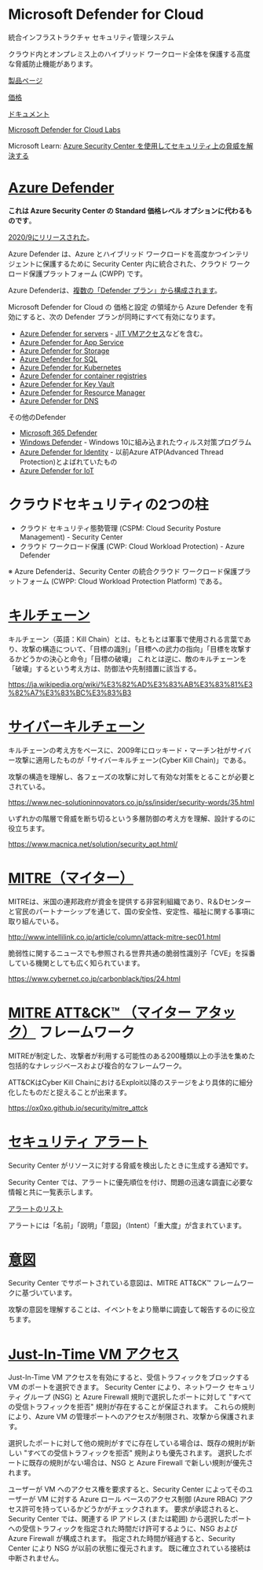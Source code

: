 # Microsoft Defender for Cloud

統合インフラストラクチャ セキュリティ管理システム

クラウド内とオンプレミス上のハイブリッド ワークロード全体を保護する高度な脅威防止機能があります。

[製品ページ](https://azure.microsoft.com/ja-jp/services/defender-for-cloud/)

[価格](https://azure.microsoft.com/ja-jp/pricing/details/defender-for-cloud/)

[ドキュメント](https://docs.microsoft.com/ja-jp/azure/defender-for-cloud/defender-for-cloud-introduction)

[Microsoft Defender for Cloud Labs](https://github.com/Azure/Microsoft-Defender-for-Cloud/tree/main/Labs)

Microsoft Learn: [Azure Security Center を使用してセキュリティ上の脅威を解決する](https://docs.microsoft.com/ja-jp/learn/modules/resolve-threats-with-azure-security-center/)

# [Azure Defender](https://docs.microsoft.com/ja-jp/azure/security-center/azure-defender)

**これは Azure Security Center の Standard 価格レベル オプションに代わるものです**。

[2020/9にリリースされた](https://docs.microsoft.com/ja-jp/azure/security-center/release-notes#azure-defender-released)。

Azure Defender は、Azure とハイブリッド ワークロードを高度かつインテリジェントに保護するために Security Center 内に統合された、クラウド ワークロード保護プラットフォーム (CWPP) です。 

Azure Defenderは、[複数の「Defender プラン」から構成されます](https://docs.microsoft.com/ja-jp/azure/security-center/azure-defender#what-resource-types-can-azure-defender-secure)。

Microsoft Defender for Cloud の 価格と設定 の領域から Azure Defender を有効にすると、次の Defender プランが同時にすべて有効になります。

- [Azure Defender for servers](https://docs.microsoft.com/ja-jp/azure/security-center/defender-for-servers-introduction) - [JIT VMアクセス](https://docs.microsoft.com/ja-jp/azure/security-center/just-in-time-explained)などを含む。
- [Azure Defender for App Service](https://docs.microsoft.com/ja-jp/azure/security-center/defender-for-app-service-introduction)
- [Azure Defender for Storage](https://docs.microsoft.com/ja-jp/azure/security-center/defender-for-storage-introduction)
- [Azure Defender for SQL](https://docs.microsoft.com/ja-jp/azure/security-center/defender-for-sql-introduction)
- [Azure Defender for Kubernetes](https://docs.microsoft.com/ja-jp/azure/security-center/defender-for-kubernetes-introduction)
- [Azure Defender for container registries](https://docs.microsoft.com/ja-jp/azure/security-center/defender-for-container-registries-introduction)
- [Azure Defender for Key Vault](https://docs.microsoft.com/ja-jp/azure/security-center/defender-for-key-vault-introduction)
- [Azure Defender for Resource Manager](https://docs.microsoft.com/ja-jp/azure/security-center/defender-for-resource-manager-introduction)
- [Azure Defender for DNS](https://docs.microsoft.com/ja-jp/azure/security-center/defender-for-dns-introduction)


その他のDefender
- [Microsoft 365 Defender](https://www.microsoft.com/ja-jp/microsoft-365/security/microsoft-365-defender)
- [Windows Defender](https://support.microsoft.com/ja-jp/windows/windows-%E3%82%BB%E3%82%AD%E3%83%A5%E3%83%AA%E3%83%86%E3%82%A3%E3%81%AB%E3%82%88%E3%82%8B%E4%BF%9D%E8%AD%B7%E3%82%92%E5%88%A9%E7%94%A8%E3%81%97%E3%81%BE%E3%81%99-2ae0363d-0ada-c064-8b56-6a39afb6a963) - Windows 10に組み込まれたウィルス対策プログラム
- [Azure Defender for Identity](https://docs.microsoft.com/ja-jp/defender-for-identity/what-is) - 以前Azure ATP(Advanced Thread Protection)とよばれていたもの
- [Azure Defender for IoT](https://azure.microsoft.com/ja-jp/services/azure-defender-for-iot/)


# クラウドセキュリティの2つの柱

- クラウド セキュリティ態勢管理 (CSPM: Cloud Security Posture Management) - Security Center
- クラウド ワークロード保護 (CWP: Cloud Workload Protection) - Azure Defender

※ Azure Defenderは、Security Center の統合クラウド ワークロード保護プラットフォーム (CWPP: Cloud Workload Protection Platform) である。


# [キルチェーン](https://www.google.com/search?q=%E3%82%AD%E3%83%AB%E3%83%81%E3%82%A7%E3%83%BC%E3%83%B3)

キルチェーン（英語：Kill Chain）とは、もともとは軍事で使用される言葉であり、攻撃の構造について、「目標の識別」「目標への武力の指向」「目標を攻撃するかどうかの決心と命令」「目標の破壊」 これとは逆に、敵のキルチェーンを「破壊」するという考え方は、防御法や先制措置に該当する。

https://ja.wikipedia.org/wiki/%E3%82%AD%E3%83%AB%E3%83%81%E3%82%A7%E3%83%BC%E3%83%B3



# [サイバーキルチェーン](https://www.google.com/search?q=%E3%82%B5%E3%82%A4%E3%83%90%E3%83%BC%E3%82%AD%E3%83%AB%E3%83%81%E3%82%A7%E3%83%BC%E3%83%B3)

キルチェーンの考え方をベースに、2009年にロッキード・マーチン社がサイバー攻撃に適用したものが「サイバーキルチェーン(Cyber Kill Chain)」である。

攻撃の構造を理解し、各フェーズの攻撃に対して有効な対策をとることが必要とされている。

https://www.nec-solutioninnovators.co.jp/ss/insider/security-words/35.html

いずれかの階層で脅威を断ち切るという多層防御の考え方を理解、設計するのに役立ちます。

https://www.macnica.net/solution/security_apt.html/

# [MITRE（マイター）](https://www.google.com/search?q=MITRE)

MITREは、米国の連邦政府が資金を提供する非営利組織であり、R＆Dセンターと官民のパートナーシップを通じて、国の安全性、安定性、福祉に関する事項に取り組んでいる。

http://www.intellilink.co.jp/article/column/attack-mitre-sec01.html

脆弱性に関するニュースでも参照される世界共通の脆弱性識別子「CVE」を採番している機関としても広く知られています。

https://www.cybernet.co.jp/carbonblack/tips/24.html

# [MITRE ATT&CK™ （マイター アタック）](https://www.google.com/search?q=%E3%83%9E%E3%82%A4%E3%82%BF%E3%83%BC+%E3%82%A2%E3%82%BF%E3%83%83%E3%82%AF) フレームワーク

MITREが制定した、攻撃者が利用する可能性のある200種類以上の手法を集めた包括的なナレッジベースおよび複合的なフレームワーク。

ATT&CKはCyber Kill ChainにおけるExploit以降のステージをより具体的に細分化したものだと捉えることが出来ます。

https://ox0xo.github.io/security/mitre_attck

# [セキュリティ アラート](https://docs.microsoft.com/ja-jp/azure/security-center/security-center-alerts-overview)


Security Center がリソースに対する脅威を検出したときに生成する通知です。 

Security Center では、アラートに優先順位を付け、問題の迅速な調査に必要な情報と共に一覧表示します。

[アラートのリスト](https://docs.microsoft.com/ja-jp/azure/security-center/alerts-reference)

アラートには「名前」「説明」「意図」（Intent）「重大度」が含まれています。

# [意図](https://docs.microsoft.com/ja-jp/azure/security-center/alerts-reference#intentions)

Security Center でサポートされている意図は、MITRE ATT&CK™ フレームワークに基づいています。

攻撃の意図を理解することは、イベントをより簡単に調査して報告するのに役立ちます。

# [Just-In-Time VM アクセス](https://docs.microsoft.com/ja-jp/azure/security-center/just-in-time-explained#how-jit-operates-with-network-security-groups-and-azure-firewall)

Just-In-Time VM アクセスを有効にすると、受信トラフィックをブロックする VM のポートを選択できます。 Security Center により、ネットワーク セキュリティ グループ (NSG) と Azure Firewall 規則で選択したポートに対して "すべての受信トラフィックを拒否" 規則が存在することが保証されます。 これらの規則により、Azure VM の管理ポートへのアクセスが制限され、攻撃から保護されます。

選択したポートに対して他の規則がすでに存在している場合は、既存の規則が新しい "すべての受信トラフィックを拒否" 規則よりも優先されます。 選択したポートに既存の規則がない場合は、NSG と Azure Firewall で新しい規則が優先されます。

ユーザーが VM へのアクセス権を要求すると、Security Center によってそのユーザーが VM に対する Azure ロール ベースのアクセス制御 (Azure RBAC) アクセス許可を持っているかどうかがチェックされます。 要求が承認されると、Security Center では、関連する IP アドレス (または範囲) から選択したポートへの受信トラフィックを指定された時間だけ許可するように、NSG および Azure Firewall が構成されます。 指定された時間が経過すると、Security Center により NSG が以前の状態に復元されます。 既に確立されている接続は中断されません。

